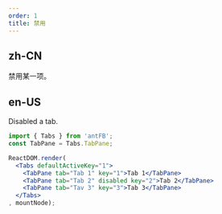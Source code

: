 ```yaml
---
order: 1
title: 禁用
---
```


## zh-CN

禁用某一项。

## en-US

Disabled a tab.

````jsx
import { Tabs } from 'antFB';
const TabPane = Tabs.TabPane;

ReactDOM.render(
  <Tabs defaultActiveKey="1">
    <TabPane tab="Tab 1" key="1">Tab 1</TabPane>
    <TabPane tab="Tab 2" disabled key="2">Tab 2</TabPane>
    <TabPane tab="Tav 3" key="3">Tab 3</TabPane>
  </Tabs>
, mountNode);
````
